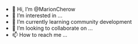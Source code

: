 - 👋 Hi, I’m @MarionCherow
- 👀 I’m interested in ...
- 🌱 I’m currently learning community  development 
- 💞️ I’m looking to collaborate on ...
- 📫 How to reach me ...

<!---
MarionCherow/MarionCherow is a ✨ special ✨ repository because its `README.md` (this file) appears on your GitHub profile.
You can click the Preview link to take a look at your changes.
--->
